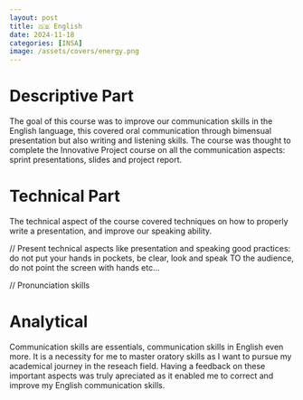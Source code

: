 ```yaml
---
layout: post
title: 🇬🇧 English
date: 2024-11-18
categories: [INSA]
image: /assets/covers/energy.png
---
```


# Descriptive Part

The goal of this course was to improve our communication skills in the English language, this covered oral communication through bimensual presentation but also writing and listening skills. The course was thought to complete the Innovative Project course on all the communication aspects: sprint presentations, slides and project report.

# Technical Part

The technical aspect of the course covered techniques on how to properly write a presentation, and improve our speaking ability.

// Present technical aspects like presentation and speaking good practices: do not put your hands in pockets, be clear, look and speak TO the audience, do not point the screen with hands etc...

// Pronunciation skills


# Analytical

Communication skills are essentials, communication skills in English even more. It is a necessity for me to master oratory skills as I want to pursue my academical journey in the reseach field. Having a feedback on these important aspects was truly apreciated as it enabled me to correct and improve my English communication skills.